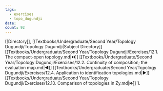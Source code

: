```yaml
---
tags:
  - exercises
  - topo_dugundji
date: 
count: 92
---
```

[[Directory]], [[Textbooks/Undergraduate/Second Year/Topology Dugundji/Topology Dugundji|Subject Directory]]
[[Textbooks/Undergraduate/Second Year/Topology Dugundji/Exercises/12.1. The compact-open topology.md|🞀🞀]] [[Textbooks/Undergraduate/Second Year/Topology Dugundji/Exercises/12.2. Continuity of composition; the evaluation map.md|◀]] [[Textbooks/Undergraduate/Second Year/Topology Dugundji/Exercises/12.4. Application to identification topologies.md|▶]] [[Textbooks/Undergraduate/Second Year/Topology Dugundji/Exercises/12.10. Comparison of topologies in Zy.md|🞂🞂]]
1. 